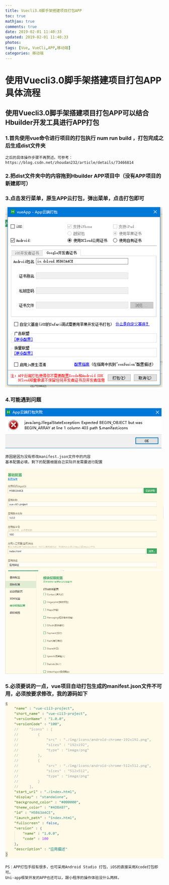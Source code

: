 ```yaml
---
title: Vuecli3.0脚手架搭建项目打包APP
toc: true
mathjax: true
comments: true
date: 2019-02-01 11:40:33
updated: 2019-02-01 11:40:33
photos:
tags: [Vue, VueCli,APP,移动端]
categories: 移动端
---
```

# 使用Vuecli3.0脚手架搭建项目打包APP具体流程
## 使用Vuecli3.0脚手架搭建项目打包APP可以结合Hbuilder开发工具进行APP打包
### 1.首先使用vue命令进行项目的打包执行 num run build ，打包完成之后生成dist文件夹
```
之后的具体操作步骤不再赘述。可参考：https://blog.csdn.net/zhoudan232/article/details/73466814

```
### 2.把dist文件夹中的内容拖到Hbuilder APP项目中（没有APP项目的新建即可）
### 3.点击发行菜单，原生APP云打包，弹出菜单，点击打包即可
![弹出菜单](Vuecli3-0脚手架搭建项目打包APP/截图.png)

### 4.可能遇到问题
![弹出菜单](Vuecli3-0脚手架搭建项目打包APP/baocuo.jpg)
```
原因是因为没有修改manifest.json文件中的内容
基本配置必填，剩下的配置根据自己实际开发需要进行配置
```
![弹出菜单](Vuecli3-0脚手架搭建项目打包APP/截图1.png)
![弹出菜单](Vuecli3-0脚手架搭建项目打包APP/截图2.png)


### 5.必须要说的一点，vue项目自动打包生成的manifest.json文件不可用，必须按要求修改，我的源码如下
![弹出菜单](Vuecli3-0脚手架搭建项目打包APP/截图3.png)
```
PS：APP打包手段有很多，也可采用Android Studio 打包，iOS的直接采用Xcode打包即可。
Uni-app框架开发的APP也还可以，跟小程序的操作体验没什么两样。
```